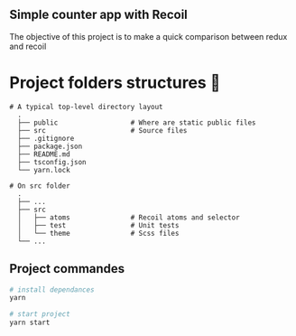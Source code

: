 ## Simple counter app with Recoil 

The objective of this project is to make a quick comparison between redux and recoil 


# Project folders structures 📁
```
# A typical top-level directory layout
  .
  ├── public                  # Where are static public files
  ├── src                     # Source files 
  ├── .gitignore
  ├── package.json
  ├── README.md
  ├── tsconfig.json
  └── yarn.lock
````

```
# On src folder
  .
  ├── ...
  ├── src                     
  │   ├── atoms               # Recoil atoms and selector 
  │   ├── test                # Unit tests
  │   └── theme               # Scss files
  └── ...
```

## Project commandes 

```sh
# install dependances
yarn 
```

```sh
# start project
yarn start
```